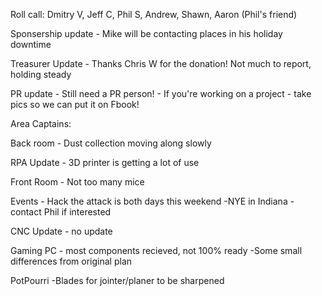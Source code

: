 Roll call: Dmitry V, Jeff C, Phil S, Andrew, Shawn, Aaron (Phil's friend)

Sponsership update - Mike will be contacting places in his holiday downtime

Treasurer Update - Thanks Chris W for the donation! Not much to report, holding steady

PR update - Still need a PR person! - If you're working on a project - take pics so we can put it on Fbook!

Area Captains:

Back room - Dust collection moving along slowly 

RPA Update - 3D printer is getting a lot of use

Front Room - Not too many mice

Events - Hack the attack is both days this weekend 
      -NYE in Indiana - contact Phil if interested
      
CNC Update - no update

Gaming PC - most components recieved, not 100% ready
     -Some small differences from original plan

PotPourri
    -Blades for jointer/planer to be sharpened
